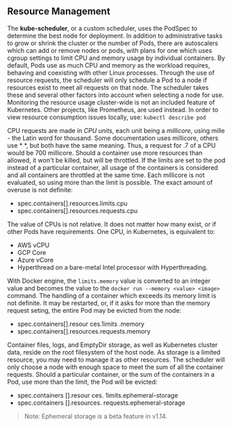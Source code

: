## Resource Management

The **kube-scheduler**, or a custom scheduler, uses the PodSpec to determine the best node for deployment. In addition to administrative tasks to grow or shrink the cluster or the number of Pods, there are autoscalers which can add or remove nodes or pods, with plans for one which uses cgroup settings to limit CPU and memory usage by individual containers. By default, Pods use as much CPU and memory as the workload requires, behaving and coexisting with other Linux processes. Through the use of resource requests, the scheduler will only schedule a Pod to a node if resources exist to meet all requests on that node. The scheduler takes these and several other factors into account when selecting a node for use. Monitoring the resource usage cluster-wide is not an included feature of Kubernetes. Other projects, like Prometheus, are used instead. In order to view resource consumption issues locally, use: `kubectl describe pod`

CPU requests are made in *CPU units*, each unit being a *millicore*, using mille - the Latin word for thousand. Some documentation uses
millicore, others use * *, but both have the same meaning. Thus, a request for .7 of a CPU would be 700 millicore. Should a container use more resources than allowed, it won't be killed, but will be throttled. If the limits are set to the pod instead of a particular container, all usage of the containers is considered and all containers are throttled at the same time. Each millicore is not evaluated, so using more than the limit is possible. The exact amount of overuse is not definite:
- spec.containers[].resources.limits.cpu
- spec.containers[].resources.requests.cpu

The value of CPUs is not relative. It does not matter how many exist, or if other Pods have requirements. One CPU, in Kubernetes, is
equivalent to:
- AWS vCPU
- GCP Core
- Azure vCore
- Hyperthread on a bare-metal Intel processor with Hyperthreading.

With Docker engine, the `limits.memory` value is converted to an integer value and becomes the value to the `docker run --memory <value> <image>` command. The handling of a container which exceeds its memory limit is not definite. It may be restarted, or, if it asks for more than the memory request seting, the entire Pod may be evicted from the node:
- spec.containers[].resour ces.1imits .memory
- spec.containers[].resources.requests.memory

Container files, logs, and EmptyDir storage, as well as Kubernetes cluster data, reside on the root filesystem of the host node. As storage is a limited resource, you may need to manage it as other resources. The scheduler will only choose a node with enough space to meet the sum of all the container requests. Should a particular container, or the sum of the containers in a Pod, use more than the limit, the Pod will be evicted:
- spec.containers [].resour ces. 1imits.ephemeral-storage
- spec.containers [].resources. requests.ephemeral-storage

> Note: Ephemeral storage is a beta feature in v1.14.
